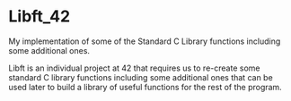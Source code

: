 # Libft_42
My implementation of some of the Standard C Library functions including some additional ones.

Libft is an individual project at 42 that requires us to re-create some standard C library functions including some additional ones that can be used later to build a library of useful functions for the rest of the program.
